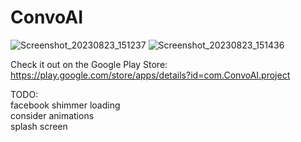 # ConvoAI
![Screenshot_20230823_151237](https://github.com/colemaring/ConvoAI/assets/65455664/5074ee55-8c76-4f67-b3a1-4f5fec8fc027)
![Screenshot_20230823_151436](https://github.com/colemaring/ConvoAI/assets/65455664/c9ccaa44-d0d5-4ee6-bcf6-c68e56872e88)

Check it out on the Google Play Store: </br>
https://play.google.com/store/apps/details?id=com.ConvoAI.project </br>

TODO: </br>
facebook shimmer loading </br>
consider animations </br>
splash screen </br>

